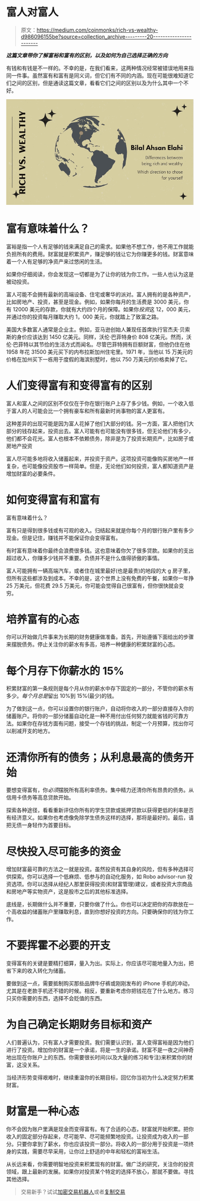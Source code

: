 # 富人对富人

> 原文：<https://medium.com/coinmonks/rich-vs-wealthy-d986096155be?source=collection_archive---------20----------------------->

***这篇文章带你了解富裕和富有的区别，以及如何为自己选择正确的方向***

有钱和有钱是不一样的。不幸的是，在我们看来，这两种情况经常被错误地用来指同一件事。虽然富有和富有是同义词，但它们有不同的内涵。现在可能很难知道它们之间的区别，但是通读这篇文章，看看它们之间的区别以及为什么其中一个不好。

![](img/ca6d034fa091d300d8f2d7b931f65762.png)

# 富有意味着什么？

富裕是指一个人有足够的钱来满足自己的需求。如果他不想工作，他不用工作就能负担所有的费用。财富就是积累资产，赚足够的钱让它为你赚更多的钱。财富意味着一个人有足够的净资产来过悠闲的生活。

如果你仔细阅读，你会发现这一切都是为了让你的钱为你工作。一些人也认为这是被动投资。

富人可能不会拥有最新的高端设备、住宅或奢华的派对。富人拥有的是各种资产，比如房地产、投资，甚至是现金。例如，如果你每月的生活费是 3000 美元，你有 12000 美元的存款，你就有大约四个月的保障。如果你*投资*这 12，000 美元，并通过你的投资每月赚取大约 1，000 美元，你就踏上了致富之路。

美国大多数富人通常是企业主。例如，亚马逊创始人兼现任首席执行官杰夫·贝索斯的身价应该达到 1450 亿美元。同样，沃伦·巴菲特身价 808 亿美元。然而，沃伦·巴菲特以其节俭的生活方式而闻名。尽管巴菲特拥有巨额财富，但他仍住在他 1958 年花 31500 美元买下的内布拉斯加州住宅里。1971 年，当他以 15 万美元的价格在加州买下一栋用于度假的海滨别墅时，他以 750 万美元的价格卖掉了它。

# 人们变得富有和变得富有的区别

富人和富人之间的区别不仅仅在于你在银行账户上存了多少钱。例如，一个收入低于富人的人可能会比一个拥有豪车和所有最新时尚事物的富人更富有。

这种差异的出现可能是因为富人花掉了他们大部分的钱。另一方面，富人把他们大部分的钱存起来，投资出去。富人可能有也可能没有很多钱，但无论他们有多少，他们都不会花光。富人也根本不依赖债务，除非是为了投资长期资产，比如房子或房地产投资

富人尽可能多地将收入储蓄起来，并投资于资产。这项投资可能像购买房地产一样复杂，也可能像投资股市一样简单。但是，无论他们如何投资，富人都知道资产是增加财富的必要条件。

# 如何变得富有和富有

富有意味着什么？

富有只是得到很多钱或有可观的收入。归结起来就是你每个月的银行账户里有多少现金。但是记住，赚钱并不能保证你会变得富有。

有时富有意味着你最终会浪费很多钱。这也意味着你欠了很多贷款。如果你的支出超过收入，你赚多少钱并不重要。负债并不是什么值得骄傲的事情。

富人可能拥有一辆高端汽车，或者住在城里最好(也是最贵)的地段的大 g 房子里，但所有这些都涉及到成本。不幸的是，这个世界上没有免费的午餐，如果你一年挣 25 万美元，但花费 29.5 万美元，你可能会觉得自己很富有，但你很快就会变穷。

# 培养富有的心态

你可以开始做几件事来为长期的财务健康做准备。首先，开始遵循下面给出的步骤来摆脱债务。停止关注你的薪水有多高，培养一种健康的积累财富的心态。

# 每个月存下你薪水的 15%

积累财富的第一条规则是每个月从你的薪水中存下固定的一部分，不管你的薪水有多少。*每个月总是*留出 10%到 15%(最少)的钱。

为了做到这一点，你可以设置你的银行账户，自动将你收入的一部分直接存入你的储蓄账户。将你的一部分储蓄自动化是一种不用付出任何努力就能省钱的可靠方法。如果你在存钱方面有问题，接受一个存钱的挑战，制定一个月预算，找出你可以削减开支的地方。

# 还清你所有的债务；从利息最高的债务开始

要想变得富有，你*必须*摆脱所有高利率债务。集中精力还清你所有昂贵的债务。从信用卡债务等高息贷款开始。

探索各种途径，看看重新评估你所有的学生贷款或抵押贷款以获得更低的利率是否有经济意义。如果你也考虑像免除学生债务这样的选择，那将是最好的。最后，请把无债一身轻作为首要目标。

# 尽快投入尽可能多的资金

增加财富最可靠的方法之一就是投资。虽然投资有其自身的风险，但有多种选择可供探索。你可以选择一个低麻烦、低参与的自动化服务，如 Robo advisor-run 投资选项。你可以选择从经纪人那里获得投资(和财富管理)建议，或者投资大宗商品和房地产等实物资产，这是股市之后的其他标准选择。

底线是，长期做什么并不重要，只要你做了什么。你也可以决定把你的存款放在一个高收益的储蓄账户里赚取利息，直到你想好投资的方向。只要确保你的钱为你工作。

# 不要挥霍不必要的开支

变得富有的关键是要精打细算，量入为出。实际上，你应该尽可能地量入为出，把省下来的收入转化为储蓄。

要做到这一点，需要抵制购买那些品牌牛仔裤或刚刚发布的 iPhone 手机的冲动，尤其是在老款手机还不错的时候。相反，要重新考虑你把钱花在了什么地方。练习只买你需要的东西，选择不会贬值的东西。

# 为自己确定长期财务目标和资产

人们普遍认为，只有富人才需要投资。我们需要认识到，富人变得富裕是因为他们进行了投资。增加你的财富是一个承诺，将是一生的承诺。财富不是一夜之间神奇地出现在你账户上的东西。你需要很长时间(以及大量的练习和专注)来积累你的财富，这没关系。

当经济形势变得艰难时，继续重温你的长期目标，回忆你当初为什么决定努力积累财富。

# 财富是一种心态

你不会因为账户里满是现金而变得富有。有了合适的心态，财富就开始积累。把你收入的固定部分存起来，尽可能早、尽可能频繁地投资。让投资成为收入的一部分。只要你拿到了薪水，你也应该投资一部分。将收入的一部分用于投资是一项终身的实践，需要尽早采用，让你过上舒适的中年和轻松的富裕生活。

从长远来看，你需要明智地投资来积累现有的财富。做广泛的研究，关注你的投资领域，跟上最新的发展。如果你对投资某个特定的选择不放心，那就不要做。寻找其他选择。

> 交易新手？试试[加密交易机器人](/coinmonks/crypto-trading-bot-c2ffce8acb2a)或者[复制交易](/coinmonks/top-10-crypto-copy-trading-platforms-for-beginners-d0c37c7d698c)